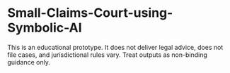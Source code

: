 # Small-Claims-Court-using-Symbolic-AI
This is an educational prototype. It does not deliver legal advice, does not file cases, and jurisdictional rules vary. Treat outputs as non-binding guidance only. 
